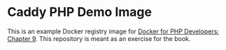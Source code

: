 # Caddy PHP Demo Image

This is an example Docker registry image for [Docker for PHP Developers: Chapter 9](https://bitpress.io/docker-for-php-developers/). This repository is meant as an exercise for the book.